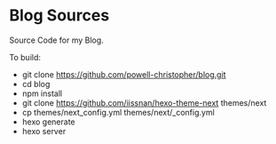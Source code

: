 # Blog Sources 
Source Code for my Blog.

To build:
* git clone https://github.com/powell-christopher/blog.git
* cd blog
* npm install
* git clone https://github.com/iissnan/hexo-theme-next themes/next
* cp themes/next_config.yml themes/next/_config.yml
* hexo generate
* hexo server